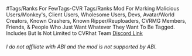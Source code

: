 #Tags/Ranks For FewTags-CVR
Tags/Ranks Mod For Marking Malicious Users/Monkey's, Client Users, Wholesome Users, Devs, Avatar/World Creators, Known Crashers, Known Ripper/Reuploaders, CVRMG Members, Friends, & People Who Just Want Whatever They Want To Be Tagged. Includes But Is Not Limited to CVRhat Team
[Discord Link](discord.gg/EN4RrZR)
###### I do not affiliate with ABI and the mod is not supported by ABI.